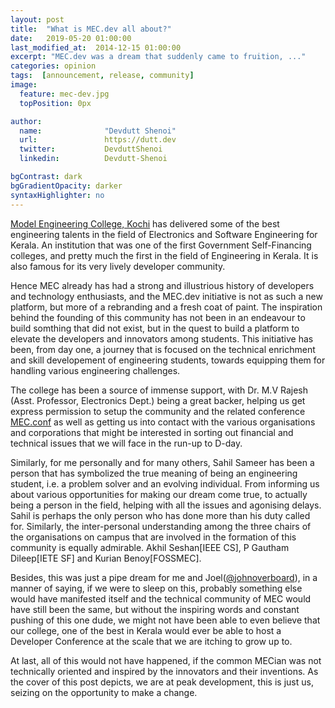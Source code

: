 ```yaml
---
layout: post
title:  "What is MEC.dev all about?"
date:   2019-05-20 01:00:00
last_modified_at:  2014-12-15 01:00:00
excerpt: "MEC.dev was a dream that suddenly came to fruition, ..."
categories: opinion
tags:  [announcement, release, community]
image:
  feature: mec-dev.jpg
  topPosition: 0px

author:
  name:           	 "Devdutt Shenoi"
  url:            	 https://dutt.dev
  twitter:           DevduttShenoi
  linkedin:          Devdutt-Shenoi

bgContrast: dark
bgGradientOpacity: darker
syntaxHighlighter: no
---
```


[Model Engineering College, Kochi](http://mec.ac.in) has delivered some of the best engineering talents in the field of Electronics and Software Engineering for Kerala. An institution that was one of the first Government Self-Financing colleges, and pretty much the first in the field of Engineering in Kerala. It is also famous for its very lively developer community. 

Hence MEC already has had a strong and illustrious history of developers and technology enthusiasts, and the MEC.dev initiative is not as such a new platform, but more of a rebranding and a fresh coat of paint. The inspiration behind the founding of this community has not been in an endeavour to build somthing that did not exist, but in the quest to build a platform to elevate the developers and innovators among students. This initiative has been, from day one, a journey that is focused on the technical enrichment and skill developement of engineering students, towards equipping them for handling various engineering challenges.

The college has been a source of immense support, with Dr. M.V Rajesh (Asst. Professor, Electronics Dept.) being a great backer, helping us get express permission to setup the community and the related conference [MEC.conf](https://conf.mec.dev) as well as getting us into contact with the various organisations and corporations that might be interested in sorting out financial and technical issues that we will face in the run-up to D-day.

Similarly, for me personally and for many others, Sahil Sameer has been a person that has symbolized the true meaning of being an engineering student, i.e. a problem solver and an evolving individual. From informing us about various opportunities for making our dream come true, to actually being a person in the field, helping with all the issues and agonising delays. Sahil is perhaps the only person who has done more than his duty called for. Similarly, the inter-personal understanding among the three chairs of the organisations on campus that are involved in the formation of this community is equally admirable. Akhil Seshan[IEEE CS], P Gautham Dileep[IETE SF] and Kurian Benoy[FOSSMEC].

Besides, this was just a pipe dream for me and Joel([@johnoverboard](https://github.com/johnoverboard)), in a manner of saying, if we were to sleep on this, probably something else would have manifested itself and the technical community of MEC would have still been the same, but without the inspiring words and constant pushing of this one dude, we might not have been able to even believe that our college, one of the best in Kerala would ever be able to host a Developer Conference at the scale that we are itching to grow up to.

At last, all of this would not have happened, if the common MECian was not technically oriented and inspired by the innovators and their inventions. As the cover of this post depicts, we are at peak development, this is just us, seizing on the opportunity to make a change.
